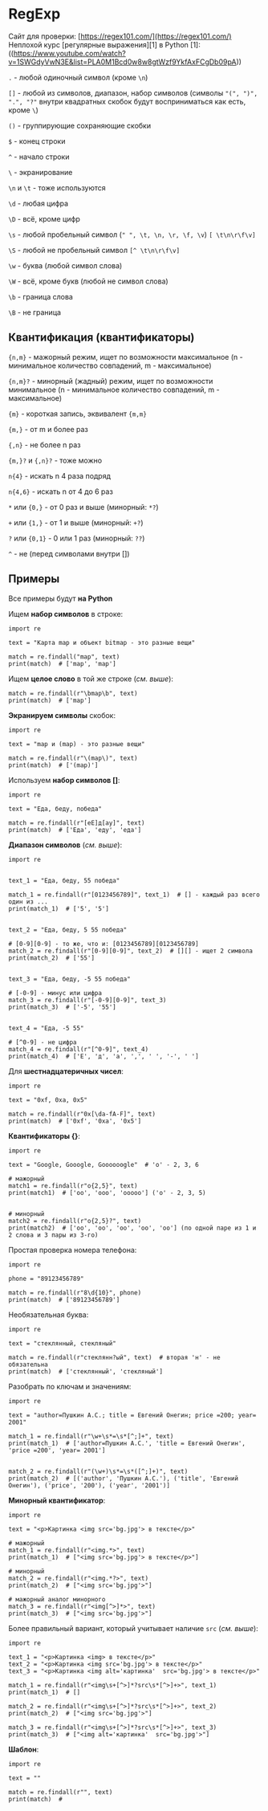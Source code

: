 # RegExp

Сайт для проверки: [https://regex101.com/](https://regex101.com/)<br />
Неплохой курс [регулярные выражения][1] в Python
[1]:((https://www.youtube.com/watch?v=1SWGdyVwN3E&list=PLA0M1Bcd0w8w8gtWzf9YkfAxFCgDb09pA))

`.` - любой одиночный символ (кроме `\n`)

`[]` - любой из символов, диапазон, набор символов (символы `"(", ")", ".", "?"` внутри квадратных скобок будут восприниматься как есть, кроме `\`)

`()` - группирующие сохраняющие скобки

`$` - конец строки

`^` - начало строки

`\` - экранирование

`\n` и `\t` - тоже используются

`\d` - любая цифра

`\D` - всё, кроме цифр

`\s` - любой пробельный символ (`" ", \t, \n, \r, \f, \v`) `[ \t\n\r\f\v]`

`\S` - любой не пробельный символ `[^ \t\n\r\f\v]`

`\w` - буква (любой символ слова)

`\W` - всё, кроме букв (любой не символ слова)

`\b` - граница слова

`\B` - не граница

## Квантификация (квантификаторы)

`{n,m}` - мажорный режим, ищет по возможности максимальное (n - минимальное количество совпадений, m - максимальное)

`{n,m}?` - минорный (жадный) режим, ищет по возможности минимальное (n - минимальное количество совпадений, m - максимальное)

`{m}` - короткая запись, эквивалент `{m,m}`

`{m,}` - от m и более раз

`{,n}` - не более n раз

`{m,}?` и `{,n}?` - тоже можно

`n{4}` - искать n 4 раза подряд

`n{4,6}` - искать n от 4 до 6 раз

`*` или `{0,}` - от 0 раз и выше (минорный: `*?`)

`+` или `{1,}` - от 1 и выше (минорный: `+?`)

`?` или `{0,1}` - 0 или 1 раз (минорный: `??`)

`^` - не (перед символами внутри [])

## Примеры

Все примеры будут **на Python**

Ищем **набор символов** в строке:

``` Python3
import re

text = "Карта map и объект bitmap - это разные вещи"

match = re.findall("map", text)
print(match)  # ['map', 'map']
```

Ищем **целое слово** в той же строке (*см. выше*):

``` Python3
match = re.findall(r"\bmap\b", text)
print(match)  # ['map']
```

**Экранируем символы** скобок:

``` Python3
import re

text = "map и (map) - это разные вещи"

match = re.findall(r"\(map\)", text)
print(match)  # ['(map)']
```

Используем **набор символов []**:

``` Python3
import re

text = "Еда, беду, победа"

match = re.findall(r"[еЕ]д[ау]", text)
print(match)  # ['Еда', 'еду', 'еда']
```

**Диапазон символов** (*см. выше*):

``` Python3
import re


text_1 = "Еда, беду, 55 победа"

match_1 = re.findall(r"[0123456789]", text_1)  # [] - каждый раз всего один из ...
print(match_1)  # ['5', '5']


text_2 = "Еда, беду, 5 55 победа"

# [0-9][0-9] - то же, что и: [0123456789][0123456789]
match_2 = re.findall(r"[0-9][0-9]", text_2)  # [][] - ищет 2 символа
print(match_2)  # ['55']


text_3 = "Еда, беду, -5 55 победа"

# [-0-9] - минус или цифра
match_3 = re.findall(r"[-0-9][0-9]", text_3)
print(match_3)  # ['-5', '55']


text_4 = "Еда, -5 55"

# [^0-9] - не цифра
match_4 = re.findall(r"[^0-9]", text_4)
print(match_4)  # ['Е', 'д', 'а', ',', ' ', '-', ' ']
```

Для **шестнадцатеричных чисел**:

``` Python3
import re

text = "0xf, 0xa, 0x5"

match = re.findall(r"0x[\da-fA-F]", text)
print(match)  # ['0xf', '0xa', '0x5']
```

**Квантификаторы {}**:

``` Python3
import re

text = "Google, Gooogle, Goooooogle"  # 'o' - 2, 3, 6

# мажорный
match1 = re.findall(r"o{2,5}", text)
print(match1)  # ['oo', 'ooo', 'ooooo'] ('o' - 2, 3, 5)


# минорный
match2 = re.findall(r"o{2,5}?", text)
print(match2)  # ['oo', 'oo', 'oo', 'oo', 'oo'] (по одной паре из 1 и 2 слова и 3 пары из 3-го)
```

Простая проверка номера телефона:

``` Python3
import re

phone = "89123456789"

match = re.findall(r"8\d{10}", phone)
print(match)  # ['89123456789']
```

Необязательная буква:

``` Python3
import re

text = "стеклянный, стекляный"

match = re.findall(r"стеклянн?ый", text)  # вторая 'н' - не обязательна
print(match)  # ['стеклянный', 'стекляный']
```

Разобрать по ключам и значениям:

``` Python3
import re

text = "author=Пушкин А.С.; title = Евгений Онегин; price =200; year= 2001"

match_1 = re.findall(r"\w+\s*=\s*[^;]+", text)
print(match_1)  # ['author=Пушкин А.С.', 'title = Евгений Онегин', 'price =200', 'year= 2001']


match_2 = re.findall(r"(\w+)\s*=\s*([^;]+)", text)
print(match_2)  # [('author', 'Пушкин А.С.'), ('title', 'Евгений Онегин'), ('price', '200'), ('year', '2001')]
```

**Минорный квантификатор**:

``` Python3
import re

text = "<p>Картинка <img src='bg.jpg'> в тексте</p>"

# мажорный
match_1 = re.findall(r"<img.*>", text)
print(match_1)  # ["<img src='bg.jpg'> в тексте</p>"]

# минорный
match_2 = re.findall(r"<img.*?>", text)
print(match_2)  # ["<img src='bg.jpg'>"]

# мажорный аналог минорного
match_3 = re.findall(r"<img[^>]*>", text)
print(match_3)  # ["<img src='bg.jpg'>"]
```

Более правильный вариант, который учитывает наличие `src` (*см. выше*):

``` Python3
import re

text_1 = "<p>Картинка <img> в тексте</p>"
text_2 = "<p>Картинка <img src='bg.jpg'> в тексте</p>"
text_3 = "<p>Картинка <img alt='картинка'  src='bg.jpg'> в тексте</p>"

match_1 = re.findall(r"<img\s+[^>]*?src\s*[^>]+>", text_1)
print(match_1)  # []

match_2 = re.findall(r"<img\s+[^>]*?src\s*[^>]+>", text_2)
print(match_2)  # ["<img src='bg.jpg'>"]

match_3 = re.findall(r"<img\s+[^>]*?src\s*[^>]+>", text_3)
print(match_3)  # ["<img alt='картинка'  src='bg.jpg'>"]
```














**Шаблон**:

``` Python3
import re

text = ""

match = re.findall(r"", text)
print(match)  # 
```